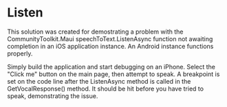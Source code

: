 # Listen

This solution was created for demostrating a problem with the CommunityToolkit.Maui speechToText.ListenAsync function not awaiting completion in an iOS application instance. An Android instance functions properly. 

Simply build the application and start debugging on an iPhone. Select the "Click me" button on the main page, then attempt to speak. A breakpoint is set on the code line after the ListenAsync method is called in the GetVocalResponse() method. It should be hit before you have tried to speak, demonstrating the issue.
